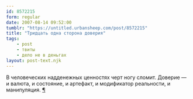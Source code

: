 ```yaml
---
id: 8572215
form: regular
date: 2007-08-14 09:52:00
tumblr: "https://untitled.urbansheep.com/post/8572215"
title: "Тридцать одна сторона доверия"
tags:
    - post
    - твиты
    - дело не в деньгах
layout: post-text.njk
---
```


<p>В человеческих надденежных ценностях черт ногу сломит. Доверие — и валюта, и состояние, и артефакт, и модификатор реальности, и манипуляция. <a href="http://twitter.com/urbansheep/statuses/204889282">¶</a></p>

